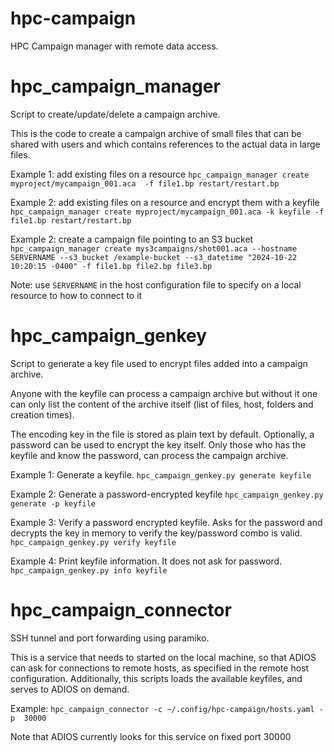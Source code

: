 # hpc-campaign
HPC Campaign manager with remote data access. 

# hpc_campaign_manager
Script to create/update/delete a campaign archive.

This is the code to create a campaign archive of small files that can be shared with users and which contains references to the actual data in large files. 

Example 1: add existing files on a resource 
`hpc_campaign_manager create myproject/mycampaign_001.aca  -f file1.bp restart/restart.bp`

Example 2: add existing files on a resource and encrypt them with a keyfile
`hpc_campaign_manager create myproject/mycampaign_001.aca -k keyfile -f file1.bp restart/restart.bp` 

Example 2: create a campaign file pointing to an S3 bucket
`hpc_campaign_manager create mys3campaigns/shot001.aca --hostname SERVERNAME --s3_bucket /example-bucket --s3_datetime "2024-10-22 10:20:15 -0400" -f file1.bp file2.bp file3.bp`

Note: use `SERVERNAME` in the host configuration file to specify on a local resource to how to connect to it

# hpc_campaign_genkey
Script to generate a key file used to encrypt files added into a campaign archive.

Anyone with the keyfile can process a campaign archive but without it one can only list the content of the archive itself (list of files, host, folders and creation times).

The encoding key in the file is stored as plain text by default. Optionally, a password can be used to encrypt the key itself. Only those who has the keyfile and know the password, can process the campaign archive. 

Example 1: Generate a keyfile. 
`hpc_campaign_genkey.py generate keyfile`

Example 2: Generate a password-encrypted keyfile 
`hpc_campaign_genkey.py generate -p keyfile`

Example 3: Verify a password encrypted keyfile. Asks for the password and decrypts the key in memory to verify the key/password combo is valid. 
`hpc_campaign_genkey.py verify keyfile`

Example 4: Print keyfile information. It does not ask for password.
`hpc_campaign_genkey.py info keyfile`

# hpc_campaign_connector
SSH tunnel and port forwarding using paramiko.

This is a service that needs to started on the local machine, so that ADIOS can ask for connections to remote hosts, as specified in the remote host configuration. Additionally, this scripts loads the available keyfiles, and serves to ADIOS on demand. 

Example: `hpc_campaign_connector -c ~/.config/hpc-campaign/hosts.yaml -p  30000`

Note that ADIOS currently looks for this service on fixed port 30000

